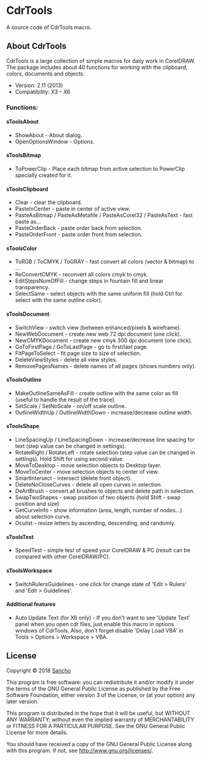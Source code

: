 # CdrTools

A source code of CdrTools macro.

## About CdrTools

CdrTools is a large collection of simple macros for daily work in CorelDRAW.
The package includes about 40 functions for working with the clipboard,
colors, documents and objects.

* Version: 2.11 (2013)
* Compatibility: X3 – X6

### Functions:

#### sToolsAbout

* ShowAbout - About dialog.
* OpenOptionsWindow - Options.

#### sToolsBitmap

* ToPowerClip - Place each bitmap from active selection to PowerClip specially created for it.

#### sToolsClipboard

* Clear - clear the clipboard.
* PasteInCenter - paste in center of active view.
* PasteAsBitmap / PasteAsMetafile / PasteAsCorel32 / PasteAsText - fast paste as...
* PasteOrderBack - paste order back from selection.
* PasteOrderFront - paste order front from selection.

#### sToolsColor

* ToRGB / ToCMYK / ToGRAY - fast convert all colors (vector & bitmap) to ...
* ReConvertCMYK - reconvert all colors cmyk to cmyk.
* EditStepsNumOfFill - change steps in fountain fill and linear transparency.
* SelectSame - select objects with the same uniform fill (hold Ctrl for select with
  the same outline color).

#### sToolsDocument

* SwitchView - switch view (between enhanced/pixels & wireframe).
* NewWebDocument - create new web 72 dpi document (one click).
* NewCMYKDocument - create new cmyk 300 dpi document (one click).
* GoToFirstPage / GoToLastPage - go to first/last page.
* FitPageToSelect - fit page size to size of selection.
* DeleteViewStyles - delete all view styles.
* RemovePagesNames - delete names of all pages (shows numbers only).

#### sToolsOutline

* MakeOutlineSameAsFill - create outline with the same color as fill
  (useful to handle the result of the trace).
* SetScale / SetNoScale - on/off scale outline.
* OutlineWidthUp / OutlineWidthDown - increase/decrease outline width.

#### sToolsShape

* LineSpacingUp / LineSpacingDown - increase/decrease line spacing for text
  (step value can be changed in settings).
* RotateRight / RotateLeft - rotate selection (step value can be changed in settings).
  Hold Shift for using second value.
* MoveToDesktop - move selection objects to Desktop layer.
* MoveToCenter - move selection objects to center of view.
* SmartIntersect - intersect (delete front object).
* DeleteNoCloseCurves - delete all open curves in selection.
* DeArtBrush - convert all brushes to objects and delete path in selection.
* SwapTwoShapes - swap position of two objects (hold Shift - swap position and size)
* GetCurveInfo - show information (area, length, number of nodes...) about selection curve.
* Oculist - resize letters by ascending, descending, and randomly.

#### sToolsTest

* SpeedTest - simple test of speed your CorelDRAW & PC
  (result can be compared with other CorelDRAW/PC).

#### sToolsWorkspace

* SwitchRulersGuidelines - one click for change state of 'Edit > Rulers' and 'Edit > Guidelines'.

#### Additional features

* Auto Update Text (for X6 only) - If you don't want to see 'Update Text' panel
  when you open cdr files, just enable this macro in options windows of CdrTools.
  Also, don't forget disable 'Delay Load VBA' in Tools > Options > Workspace > VBA.

## License

Copyright © 2018 [Sancho](http://cdrpro.ru/en/)

This program is free software: you can redistribute it and/or modify
it under the terms of the GNU General Public License as published by
the Free Software Foundation, either version 3 of the License, or
(at your option) any later version.

This program is distributed in the hope that it will be useful,
but WITHOUT ANY WARRANTY; without even the implied warranty of
MERCHANTABILITY or FITNESS FOR A PARTICULAR PURPOSE.  See the
GNU General Public License for more details.

You should have received a copy of the GNU General Public License
along with this program.  If not, see http://www.gnu.org/licenses/.
